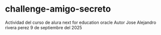# challenge-amigo-secreto
Actividad del curso de alura next for education oracle 
Autor Jose Alejandro rivera perez 
9 de septiembre del 2025


